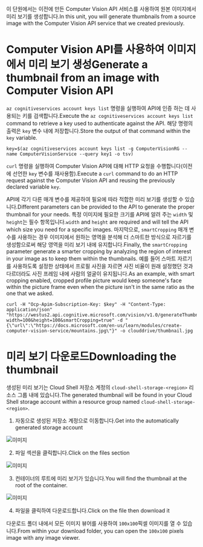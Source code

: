 <span data-ttu-id="909b5-101">이 단원에서는 이전에 만든 Computer Vision API 서비스를 사용하여 원본 이미지에서 미리 보기를 생성합니다.</span><span class="sxs-lookup"><span data-stu-id="909b5-101">In this unit, you will generate thumbnails from a source image with the Computer Vision API service that we created previously.</span></span>

# <a name="generate-a-thumbnail-from-an-image-with-computer-vision-api"></a><span data-ttu-id="909b5-102">Computer Vision API를 사용하여 이미지에서 미리 보기 생성</span><span class="sxs-lookup"><span data-stu-id="909b5-102">Generate a thumbnail from an image with Computer Vision API</span></span>

<span data-ttu-id="909b5-103">`az cognitiveservices account keys list` 명령을 실행하여 API에 인증 하는 데 사용되는 키를 검색합니다.</span><span class="sxs-lookup"><span data-stu-id="909b5-103">Execute the `az cognitiveservices account keys list` command to retrieve a key used to authenticate against the API.</span></span> <span data-ttu-id="909b5-104">해당 명령의 출력은 `key` 변수 내에 저장합니다.</span><span class="sxs-lookup"><span data-stu-id="909b5-104">Store the output of that command within the `key` variable.</span></span>

```azurecli
key=$(az cognitiveservices account keys list -g ComputerVisionRG --name ComputerVisionService --query key1 -o tsv)
```

<span data-ttu-id="909b5-105">`curl` 명령을 실행하여 Computer Vision API에 대해 HTTP 요청을 수행합니다(이전에 선언한 `key` 변수를 재사용함).</span><span class="sxs-lookup"><span data-stu-id="909b5-105">Execute a `curl` command to do an HTTP request against the Computer Vision API and reusing the previously declared variable `key`.</span></span>

<span data-ttu-id="909b5-106">API에 각기 다른 매개 변수를 제공하여 필요에 따라 적합한 미리 보기를 생성할 수 있습니다.</span><span class="sxs-lookup"><span data-stu-id="909b5-106">Different parameters can be provided to the API to generate the proper thumbnail for your needs.</span></span> <span data-ttu-id="909b5-107">특정 이미지에 필요한 크기를 API에 알려 주는 `width` 및 `height`는 필수 항목입니다.</span><span class="sxs-lookup"><span data-stu-id="909b5-107">`width` and `height` are required and will tell the API which size you need for a specific images.</span></span> <span data-ttu-id="909b5-108">마지막으로, `smartCropping` 매개 변수를 사용하는 경우 이미지에서 원하는 영역을 분석해 더 스마트한 방식으로 자르기를 생성함으로써 해당 영역을 미리 보기 내에 유지합니다.</span><span class="sxs-lookup"><span data-stu-id="909b5-108">Finally, the `smartCropping` parameter generate a smarter cropping by analyzing the region of interest in your image as to keep them within the thumbnails.</span></span> <span data-ttu-id="909b5-109">예를 들어 스마트 자르기를 사용하도록 설정한 상태에서 프로필 사진을 자르면 사진 비율이 원래 설정했던 것과 다르더라도 사진 프레임 내에 사람의 얼굴이 유지됩니다.</span><span class="sxs-lookup"><span data-stu-id="909b5-109">As an example, with smart cropping enabled, cropped profile picture would keep someone's face within the picture frame even when the picture isn't in the same ratio as the one that we asked.</span></span>

```azurecli
curl -H "Ocp-Apim-Subscription-Key: $key" -H "Content-Type: application/json" "https://westus2.api.cognitive.microsoft.com/vision/v1.0/generateThumbnail?width=100&height=100&smartCropping=true" -d "{\"url\":\"https://docs.microsoft.com/en-us/learn/modules/create-computer-vision-service/mountains.jpg\"}" -o clouddrive/thumbnail.jpg
```

# <a name="downloading-the-thumbnail"></a><span data-ttu-id="909b5-110">미리 보기 다운로드</span><span class="sxs-lookup"><span data-stu-id="909b5-110">Downloading the thumbnail</span></span>

<span data-ttu-id="909b5-111">생성된 미리 보기는 Cloud Shell 저장소 계정의 `cloud-shell-storage-<region>` 리소스 그룹 내에 있습니다.</span><span class="sxs-lookup"><span data-stu-id="909b5-111">The generated thumbnail will be found in your Cloud Shell storage account within a resource group named `cloud-shell-storage-<region>`.</span></span>

1. <span data-ttu-id="909b5-112">자동으로 생성된 저장소 계정으로 이동합니다.</span><span class="sxs-lookup"><span data-stu-id="909b5-112">Get into the automatically generated storage account</span></span>

![이미지](../images/storage-account.png)

2. <span data-ttu-id="909b5-114">파일 섹션을 클릭합니다.</span><span class="sxs-lookup"><span data-stu-id="909b5-114">Click on the files section</span></span>

![이미지](../images/storage-account-click-on-files.png)

3. <span data-ttu-id="909b5-116">컨테이너의 루트에 미리 보기가 있습니다.</span><span class="sxs-lookup"><span data-stu-id="909b5-116">You will find the thumbnail at the root of the container.</span></span>

![이미지](../images/storage-account-thumbnail.png)

4. <span data-ttu-id="909b5-118">파일을 클릭하여 다운로드합니다.</span><span class="sxs-lookup"><span data-stu-id="909b5-118">Click on the file then download it</span></span>

<span data-ttu-id="909b5-119">다운로드 폴더 내에서 모든 이미지 뷰어를 사용하여 `100x100`픽셀 이미지를 열 수 있습니다.</span><span class="sxs-lookup"><span data-stu-id="909b5-119">From within your download folder, you can open the `100x100` pixels image with any image viewer.</span></span>